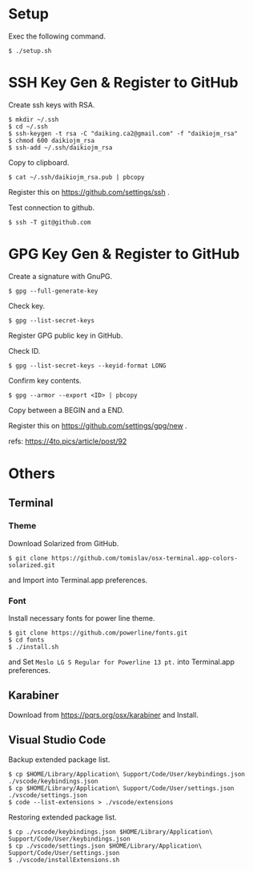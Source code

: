 # Setup

Exec the following command.

```
$ ./setup.sh
```

# SSH Key Gen & Register to GitHub

Create ssh keys with RSA.

```
$ mkdir ~/.ssh
$ cd ~/.ssh
$ ssh-keygen -t rsa -C "daiking.ca2@gmail.com" -f "daikiojm_rsa"
$ chmod 600 daikiojm_rsa
$ ssh-add ~/.ssh/daikiojm_rsa
```

Copy to clipboard.

```
$ cat ~/.ssh/daikiojm_rsa.pub | pbcopy
```

Register this on https://github.com/settings/ssh .

Test connection to github.

```
$ ssh -T git@github.com
```

# GPG Key Gen & Register to GitHub

Create a signature with GnuPG.

```
$ gpg --full-generate-key
```

Check key.

```
$ gpg --list-secret-keys
```

Register GPG public key in GitHub.

Check ID.

```
$ gpg --list-secret-keys --keyid-format LONG
```

Confirm key contents.

```
$ gpg --armor --export <ID> | pbcopy
```

Copy between a BEGIN and a END.

Register this on https://github.com/settings/gpg/new .

refs: https://4to.pics/article/post/92

# Others

## Terminal

### Theme

Download Solarized from GitHub.

```
$ git clone https://github.com/tomislav/osx-terminal.app-colors-solarized.git
```

and Import into Terminal.app preferences.

### Font

Install necessary fonts for power line theme.

```
$ git clone https://github.com/powerline/fonts.git
$ cd fonts
$ ./install.sh
```

and Set `Meslo LG S Regular for Powerline 13 pt.` into Terminal.app preferences.

## Karabiner

Download from https://pqrs.org/osx/karabiner and Install.

## Visual Studio Code 

Backup extended package list.

```
$ cp $HOME/Library/Application\ Support/Code/User/keybindings.json ./vscode/keybindings.json 
$ cp $HOME/Library/Application\ Support/Code/User/settings.json ./vscode/settings.json
$ code --list-extensions > ./vscode/extensions
``` 

Restoring extended package list.

```
$ cp ./vscode/keybindings.json $HOME/Library/Application\ Support/Code/User/keybindings.json
$ cp ./vscode/settings.json $HOME/Library/Application\ Support/Code/User/settings.json 
$ ./vscode/installExtensions.sh
```
